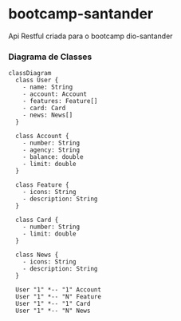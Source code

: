 # bootcamp-santander
Api Restful criada para o bootcamp dio-santander

### Diagrama de Classes
```mermaid
classDiagram
  class User {
    - name: String
    - account: Account
    - features: Feature[]
    - card: Card
    - news: News[]
  }

  class Account {
    - number: String
    - agency: String
    - balance: double
    - limit: double
  }

  class Feature {
    - icons: String
    - description: String
  }

  class Card {
    - number: String
    - limit: double
  }

  class News {
    - icons: String
    - description: String
  }

  User "1" *-- "1" Account
  User "1" *-- "N" Feature
  User "1" *-- "1" Card
  User "1" *-- "N" News

```
